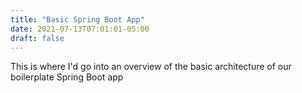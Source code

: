 ```yaml
---
title: "Basic Spring Boot App"
date: 2021-07-13T07:01:01-05:00
draft: false
---
```

This is where I'd go into an overview of the basic architecture of our boilerplate Spring Boot app
